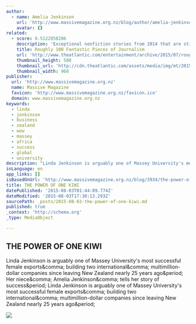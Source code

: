 ```yaml
---
author:
  - name: Amelia Jenkinson
    url: 'http://www.massivemagazine.org.nz/blog/author/amelia-jenkinson/'
    avatar: {}
related:
  - score: 0.5122858286
    description: 'Exceptional nonfiction stories from 2014 that are still worth encountering today Please consider disabling it for our site, or supporting our work in one of these ways Subscribe Now > Each year, I keep a running list of exceptional nonfiction that I encounter as I publish The Best ofJournalism, an email newsletter that I send out once or twice a week.'
    title: Roughly 100 Fantastic Pieces of Journalism
    url: 'http://www.theatlantic.com/entertainment/archive/2015/07/roughly-100-fantastic-pieces-of-journalism/390318/'
    thumbnail_height: 500
    thumbnail_url: 'http://cdn.theatlantic.com/assets/media/img/mt/2015/07/journalism02/facebook.jpg?1437662784'
    thumbnail_width: 960
publisher:
  url: 'http://www.massivemagazine.org.nz'
  name: Massive Magazine
  favicon: 'http://www.massivemagazine.org.nz/favicon.ico'
  domain: www.massivemagazine.org.nz
keywords:
  - linda
  - jenkinson
  - business
  - zealand
  - wow
  - massey
  - africa
  - success
  - global
  - university
description: "Linda Jenkinson is arguably one of Massey University's most successful female exports, building two international, multimillion-dollar companies since leaving New Zealand nearly 25 years ago. Her niece, Amelia Jenkinson, tells her story of success. Linda Jenkinson is arguably one of Massey University's most successful female exports, building two international, multimillion-dollar companies since leaving New Zealand nearly 25 years ago."
inLanguage: en
app_links: []
isBasedOnUrl: 'http://www.massivemagazine.org.nz/blog/3934/the-power-of-one-kiwi/'
title: THE POWER OF ONE KIWI
datePublished: '2015-08-03T01:44:09.774Z'
dateModified: '2015-08-03T17:30:13.293Z'
sourcePath: _posts/2015-08-03-the-power-of-one-kiwi.md
published: true
_context: 'http://schema.org'
_type: MediaObject

---
```

<article style=""><h1>THE POWER OF ONE KIWI</h1><p>Linda Jenkinson is arguably one of Massey University's most successful female exports&amp;comma; building two international&amp;comma; multimillion-dollar companies since leaving New Zealand nearly 25 years ago&amp;period; Her niece&amp;comma; Amelia Jenkinson&amp;comma; tells her story of success&amp;period; Linda Jenkinson is arguably one of Massey University's most successful female exports&amp;comma; building two international&amp;comma; multimillion-dollar companies since leaving New Zealand nearly 25 years ago&amp;period;</p><img src="http://i2.wp.com/www.massivemagazine.org.nz/wp-content/uploads/2012/04/powerofkiwi1.jpg?resize=700%2C525" /></article>
